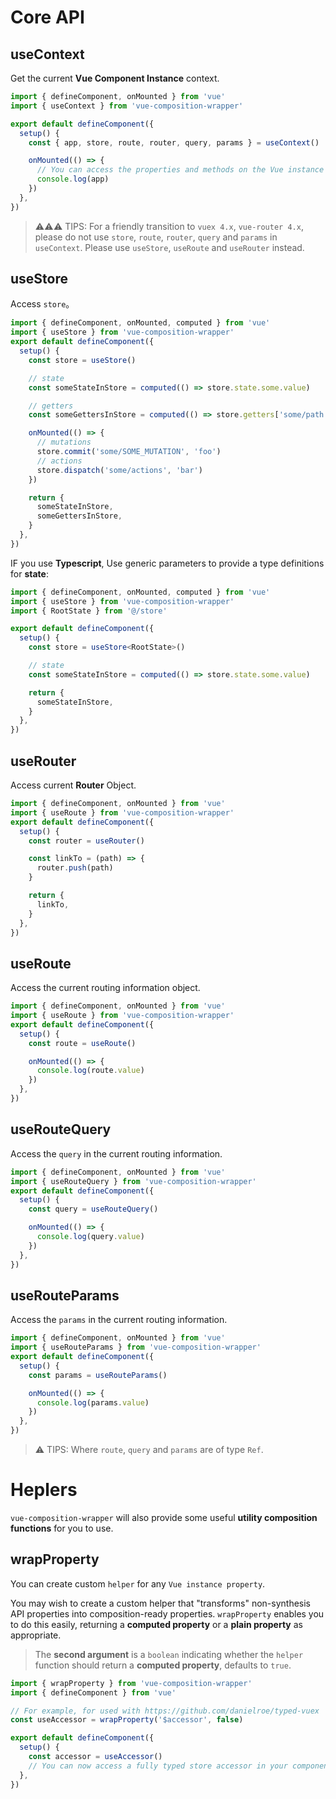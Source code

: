 # Core API

## useContext

Get the current **Vue Component Instance** context.

```js
import { defineComponent, onMounted } from 'vue'
import { useContext } from 'vue-composition-wrapper'

export default defineComponent({
  setup() {
    const { app, store, route, router, query, params } = useContext()

    onMounted(() => {
      // You can access the properties and methods on the Vue instance from `app`
      console.log(app)
    })
  },
})
```

> :warning::warning::warning: TIPS: For a friendly transition to `vuex 4.x`, `vue-router 4.x`, please do not use `store`, `route`, `router`, `query` and `params` in `useContext`.
Please use `useStore`, `useRoute` and `useRouter` instead.

## useStore

Access `store`。

```js
import { defineComponent, onMounted, computed } from 'vue'
import { useStore } from 'vue-composition-wrapper'
export default defineComponent({
  setup() {
    const store = useStore()

    // state
    const someStateInStore = computed(() => store.state.some.value)

    // getters
    const someGettersInStore = computed(() => store.getters['some/path'])

    onMounted(() => {
      // mutations
      store.commit('some/SOME_MUTATION', 'foo')
      // actions
      store.dispatch('some/actions', 'bar')
    })

    return {
      someStateInStore,
      someGettersInStore,
    }
  },
})
```

IF you use **Typescript**, Use generic parameters to provide a type definitions for **state**:

```ts
import { defineComponent, onMounted, computed } from 'vue'
import { useStore } from 'vue-composition-wrapper'
import { RootState } from '@/store'

export default defineComponent({
  setup() {
    const store = useStore<RootState>()

    // state
    const someStateInStore = computed(() => store.state.some.value)

    return {
      someStateInStore,
    }
  },
})
```

## useRouter

Access current **Router** Object.

```js
import { defineComponent, onMounted } from 'vue'
import { useRoute } from 'vue-composition-wrapper'
export default defineComponent({
  setup() {
    const router = useRouter()

    const linkTo = (path) => {
      router.push(path)
    }

    return {
      linkTo,
    }
  },
})
```

## useRoute

Access the current routing information object.

```js
import { defineComponent, onMounted } from 'vue'
import { useRoute } from 'vue-composition-wrapper'
export default defineComponent({
  setup() {
    const route = useRoute()

    onMounted(() => {
      console.log(route.value)
    })
  },
})
```

## useRouteQuery

Access the `query` in the current routing information.

```js
import { defineComponent, onMounted } from 'vue'
import { useRouteQuery } from 'vue-composition-wrapper'
export default defineComponent({
  setup() {
    const query = useRouteQuery()

    onMounted(() => {
      console.log(query.value)
    })
  },
})
```

## useRouteParams

Access the `params` in the current routing information.

```js
import { defineComponent, onMounted } from 'vue'
import { useRouteParams } from 'vue-composition-wrapper'
export default defineComponent({
  setup() {
    const params = useRouteParams()

    onMounted(() => {
      console.log(params.value)
    })
  },
})
```

> :warning: TIPS: Where `route`, `query` and `params` are of type `Ref`.


# Heplers

`vue-composition-wrapper` will also provide some useful **utility composition functions** for you to use.

## wrapProperty

You can create custom `helper` for any `Vue instance property`.

You may wish to create a custom helper that "transforms" non-synthesis API properties into composition-ready properties. `wrapProperty` enables you to do this easily, returning a **computed property** or a **plain property** as appropriate.

> The **second argument** is a `boolean` indicating whether the `helper` function should return a **computed property**, defaults to `true`.

```js
import { wrapProperty } from 'vue-composition-wrapper'
import { defineComponent } from 'vue'

// For example, for used with https://github.com/danielroe/typed-vuex
const useAccessor = wrapProperty('$accessor', false)

export default defineComponent({
  setup() {
    const accessor = useAccessor()
    // You can now access a fully typed store accessor in your component
  },
})
```